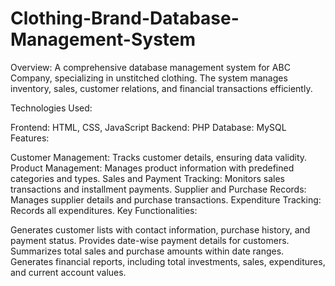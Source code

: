 # Clothing-Brand-Database-Management-System
Overview:
A comprehensive database management system for ABC Company, specializing in unstitched clothing. The system manages inventory, sales, customer relations, and financial transactions efficiently.

Technologies Used:

Frontend: HTML, CSS, JavaScript
Backend: PHP
Database: MySQL
Features:

Customer Management: Tracks customer details, ensuring data validity.
Product Management: Manages product information with predefined categories and types.
Sales and Payment Tracking: Monitors sales transactions and installment payments.
Supplier and Purchase Records: Manages supplier details and purchase transactions.
Expenditure Tracking: Records all expenditures.
Key Functionalities:

Generates customer lists with contact information, purchase history, and payment status.
Provides date-wise payment details for customers.
Summarizes total sales and purchase amounts within date ranges.
Generates financial reports, including total investments, sales, expenditures, and current account values.
